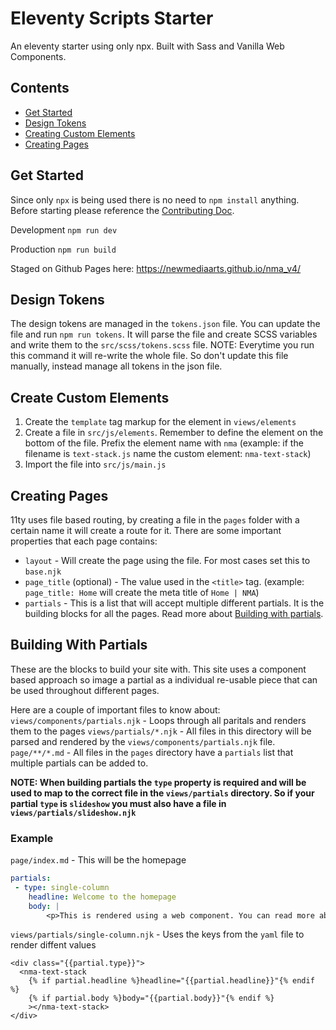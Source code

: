 # Eleventy Scripts Starter

An eleventy starter using only npx. Built with Sass and Vanilla Web Components.

## Contents

- [Get Started](#get-started)
- [Design Tokens](#design-tokens)
- [Creating Custom Elements](#create-custom-elements)
- [Creating Pages](#creating-pages)

## Get Started

Since only `npx` is being used there is no need to `npm install` anything.
Before starting please reference the [Contributing Doc](/CONTRIBUTING.MD).

Development
`npm run dev`

Production
`npm run build`

Staged on Github Pages here: https://newmediaarts.github.io/nma_v4/

## Design Tokens

The design tokens are managed in the `tokens.json` file. You can update the file and run `npm run tokens`. It will parse the file and create SCSS variables and write them to the `src/scss/tokens.scss` file. NOTE: Everytime you run this command it will re-write the whole file. So don't update this file manually, instead manage all tokens in the json file.

## Create Custom Elements

1. Create the `template` tag markup for the element in `views/elements`
2. Create a file in `src/js/elements`. Remember to define the element on the bottom of the file. Prefix the element name with `nma` (example: if the filename is `text-stack.js` name the custom element: `nma-text-stack`)
3. Import the file into `src/js/main.js`

## Creating Pages

11ty uses file based routing, by creating a file in the `pages` folder with a certain name it will create a route for it.
There are some important properties that each page contains:

- `layout` - Will create the page using the file. For most cases set this to `base.njk`
- `page_title` (optional) - The value used in the `<title>` tag. (example: `page_title: Home` will create the meta title of `Home | NMA`)
- `partials` - This is a list that will accept multiple different partials. It is the building blocks for all the pages. Read more about [Building with partials](#building-with-partials).

## Building With Partials

These are the blocks to build your site with. This site uses a component based approach so image a partial as a individual re-usable piece that can be used throughout different pages.

Here are a couple of important files to know about:
`views/components/partials.njk` - Loops through all paritals and renders them to the pages
`views/partials/*.njk` - All files in this directory will be parsed and rendered by the `views/components/partials.njk` file.
`page/**/*.md` - All files in the `pages` directory have a `partials` list that multiple partials can be added to.

**NOTE: When building partials the `type` property is required and will be used to map to the correct file in the `views/partials` directory.
So if your partial `type` is `slideshow` you must also have a file in `views/partials/slideshow.njk`**

### Example

`page/index.md` - This will be the homepage

```yaml
partials:
 - type: single-column
    headline: Welcome to the homepage
    body: |
        <p>This is rendered using a web component. You can read more about it <a href="https://developer.mozilla.org/en-US/docs/Web/Web_Components" aria-label="Learn more about web component on MDN">here</a></p>
```

`views/partials/single-column.njk` - Uses the keys from the `yaml` file to render diffent values

```jinja
<div class="{{partial.type}}">
  <nma-text-stack
    {% if partial.headline %}headline="{{partial.headline}}"{% endif %}
    {% if partial.body %}body="{{partial.body}}"{% endif %}
    ></nma-text-stack>
</div>
```
